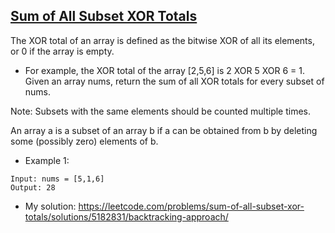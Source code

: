 ## [Sum of All Subset XOR Totals](https://leetcode.com/problems/sum-of-all-subset-xor-totals/description)

The XOR total of an array is defined as the bitwise XOR of all its elements, or 0 if the array is empty.

- For example, the XOR total of the array [2,5,6] is 2 XOR 5 XOR 6 = 1.
Given an array nums, return the sum of all XOR totals for every subset of nums.

Note: Subsets with the same elements should be counted multiple times.

An array a is a subset of an array b if a can be obtained from b by deleting some (possibly zero) elements of b.

- Example 1:
```
Input: nums = [5,1,6]
Output: 28
```

- My solution: https://leetcode.com/problems/sum-of-all-subset-xor-totals/solutions/5182831/backtracking-approach/
